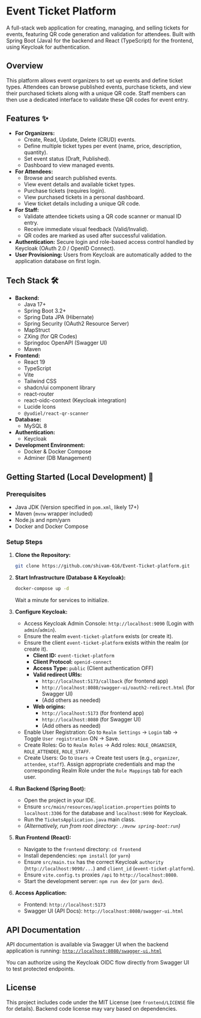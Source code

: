 # Event Ticket Platform

A full-stack web application for creating, managing, and selling tickets for events, featuring QR code generation and validation for attendees. Built with Spring Boot (Java) for the backend and React (TypeScript) for the frontend, using Keycloak for authentication.

## Overview

This platform allows event organizers to set up events and define ticket types. Attendees can browse published events, purchase tickets, and view their purchased tickets along with a unique QR code. Staff members can then use a dedicated interface to validate these QR codes for event entry.

## Features ✨

* **For Organizers:**
    * Create, Read, Update, Delete (CRUD) events.
    * Define multiple ticket types per event (name, price, description, quantity).
    * Set event status (Draft, Published).
    * Dashboard to view managed events.
* **For Attendees:**
    * Browse and search published events.
    * View event details and available ticket types.
    * Purchase tickets (requires login).
    * View purchased tickets in a personal dashboard.
    * View ticket details including a unique QR code.
* **For Staff:**
    * Validate attendee tickets using a QR code scanner or manual ID entry.
    * Receive immediate visual feedback (Valid/Invalid).
    * QR codes are marked as used after successful validation.
* **Authentication:** Secure login and role-based access control handled by Keycloak (OAuth 2.0 / OpenID Connect).
* **User Provisioning:** Users from Keycloak are automatically added to the application database on first login.

## Tech Stack 🛠️

* **Backend:**
    * Java 17+
    * Spring Boot 3.2+
    * Spring Data JPA (Hibernate)
    * Spring Security (OAuth2 Resource Server)
    * MapStruct
    * ZXing (for QR Codes)
    * Springdoc OpenAPI (Swagger UI)
    * Maven
* **Frontend:**
    * React 19
    * TypeScript
    * Vite
    * Tailwind CSS
    * shadcn/ui component library
    * react-router
    * react-oidc-context (Keycloak integration)
    * Lucide Icons
    * `@yudiel/react-qr-scanner`
* **Database:**
    * MySQL 8
* **Authentication:**
    * Keycloak
* **Development Environment:**
    * Docker & Docker Compose
    * Adminer (DB Management)

## Getting Started (Local Development) 🚀

### Prerequisites

* Java JDK (Version specified in `pom.xml`, likely 17+)
* Maven (`mvnw` wrapper included)
* Node.js and npm/yarn
* Docker and Docker Compose

### Setup Steps

1.  **Clone the Repository:**
    ```bash
    git clone https://github.com/shivam-616/Event-Ticket-platform.git
    ```

2.  **Start Infrastructure (Database & Keycloak):**
    ```bash
    docker-compose up -d
    ```
    Wait a minute for services to initialize.

3.  **Configure Keycloak:**
    * Access Keycloak Admin Console: `http://localhost:9090` (Login with `admin`/`admin`).
    * Ensure the realm `event-ticket-platform` exists (or create it).
    * Ensure the client `event-ticket-platform` exists within the realm (or create it).
        * **Client ID:** `event-ticket-platform`
        * **Client Protocol:** `openid-connect`
        * **Access Type:** `public` (Client authentication OFF)
        * **Valid redirect URIs:**
            * `http://localhost:5173/callback` (for frontend app)
            * `http://localhost:8080/swagger-ui/oauth2-redirect.html` (for Swagger UI)
            * (Add others as needed)
        * **Web origins:**
            * `http://localhost:5173` (for frontend app)
            * `http://localhost:8080` (for Swagger UI)
            * (Add others as needed)
    * Enable User Registration: Go to `Realm Settings` -> `Login` tab -> Toggle `User registration` ON -> Save.
    * Create Roles: Go to `Realm Roles` -> Add roles: `ROLE_ORGANISER`, `ROLE_ATTENDEE`, `ROLE_STAFF`.
    * Create Users: Go to `Users` -> Create test users (e.g., `organizer`, `attendee`, `staff`). Assign appropriate credentials and map the corresponding Realm Role under the `Role Mappings` tab for each user.

4.  **Run Backend (Spring Boot):**
    * Open the project in your IDE.
    * Ensure `src/main/resources/application.properties` points to `localhost:3306` for the database and `localhost:9090` for Keycloak.
    * Run the `TicketsApplication.java` main class.
    * *(Alternatively, run from root directory: `./mvnw spring-boot:run`)*

5.  **Run Frontend (React):**
    * Navigate to the `frontend` directory: `cd frontend`
    * Install dependencies: `npm install` (or `yarn`)
    * Ensure `src/main.tsx` has the correct Keycloak `authority` (`http://localhost:9090/...`) and `client_id` (`event-ticket-platform`).
    * Ensure `vite.config.ts` proxies `/api` to `http://localhost:8080`.
    * Start the development server: `npm run dev` (or `yarn dev`).

6.  **Access Application:**
    * Frontend: `http://localhost:5173`
    * Swagger UI (API Docs): `http://localhost:8080/swagger-ui.html`

## API Documentation

API documentation is available via Swagger UI when the backend application is running:
[`http://localhost:8080/swagger-ui.html`](http://localhost:8080/swagger-ui.html)

You can authorize using the Keycloak OIDC flow directly from Swagger UI to test protected endpoints.

## License

This project includes code under the MIT License (see `frontend/LICENSE` file for details). Backend code license may vary based on dependencies.

